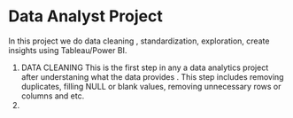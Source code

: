 # Data Analyst Project

In this project we do data cleaning , standardization, exploration, create insights using Tableau/Power BI.
1. DATA CLEANING
   This is the first step in any a data analytics project after understaning what the data provides . This step includes removing duplicates, filling NULL or blank values, removing unnecessary rows or columns and 
   etc.
2.	
